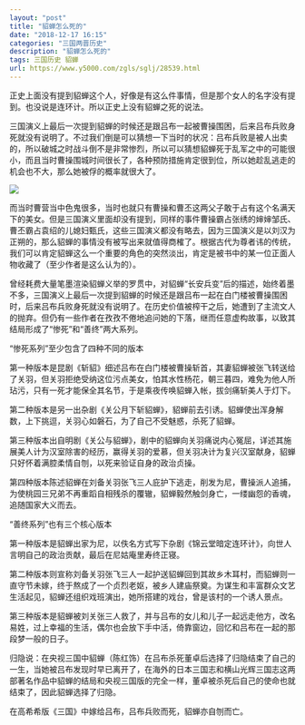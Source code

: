 ```yaml
---
layout: "post"
title: "貂蝉怎么死的"
date: "2018-12-17 16:15"
categories: "三国两晋历史"
description: "貂蝉怎么死的"
tags: 三国历史 貂蝉
url: https://www.y5000.com/zgls/sglj/28539.html
---
```






正史上面没有提到貂蝉这个人，好像是有这么件事情，但是那个女人的名字没有提到。也没说是连环计。所以正史上没有貂蝉之死的说法。

三国演义上最后一次提到貂蝉的时候还是跟吕布一起被曹操围困，后来吕布兵败身死就没有说明了。不过我们倒是可以猜想一下当时的状况：吕布兵败是被人出卖的，所以破城之时战斗倒不是非常惨烈，所以可以猜想貂蝉死于乱军之中的可能很小，而且当时曹操围城时间很长了，各种预防措施肯定很到位，所以她趁乱逃走的机会也不大，那么她被俘的概率就很大了。

![](https://img.y5000.com/uploads/allimg/180208/8-1P20Q33R2P8.jpg)

而当时曹营当中色鬼很多，当时也就只有曹操和曹丕这两父子敢于占有这个名满天下的美女。但是三国演义里面却没有提到，同样的事件曹操霸占张绣的婶婶邹氏、曹丕霸占袁绍的儿媳妇甄氏，这些三国演义都没有略去，因为三国演义是以刘汉为正朔的，那么貂蝉的事情没有被写出来就值得商榷了。根据古代为尊者讳的传统，我们可以肯定貂蝉这么一个重要的角色的突然淡出，肯定是被书中的某一位正面人物收藏了（至少作者是这么认为的）。

曾经耗费大量笔墨渲染貂蝉义举的罗贯中，对貂蝉“长安兵变”后的描述，始终着墨不多，三国演义上最后一次提到貂蝉的时候还是跟吕布一起在白门楼被曹操围困时，后来吕布兵败身死就没有说明了。在历史价值被榨干之后，她遭到了主流文人的抛弃。但仍有一些作者在孜孜不倦地追问她的下落，继而任意虚构故事，以致其结局形成了“惨死”和“善终”两大系列。

“惨死系列”至少包含了四种不同的版本

第一种版本是昆剧《斩貂》细述吕布在白门楼被曹操斩首，其妻貂蝉被张飞转送给了关羽，但关羽拒绝受纳这位污点美女，怕其水性杨花，朝三暮四，难免为他人所玷污，只有一死才能保全其名节，于是乘夜传唤貂蝉入帐，拔剑痛斩美人于灯下。

第二种版本是另一出杂剧《关公月下斩貂蝉》，貂蝉前去引诱。貂蝉使出浑身解数，上下挑逗，关羽心如磐石，为了自己不受魅惑，杀死了貂蝉。

第三种版本出自明剧《关公与貂蝉》，剧中的貂蝉向关羽痛说内心冤屈，详述其施展美人计为汉室除害的经历，赢得关羽的爱慕，但关羽决计为复兴汉室献身，貂蝉只好怀着满腔柔情自刎，以死来验证自身的政治贞操。

第四种版本陈述貂蝉在刘备关羽张飞三人庇护下逃走，削发为尼，曹操派人追捕，为使桃园三兄弟不再重蹈自相残杀的覆辙，貂蝉毅然触剑身亡，一缕幽怨的香魂，追随国家大义而去。

“善终系列”也有三个核心版本

第一种版本是貂蝉出家为尼，以佚名方式写下杂剧《锦云堂暗定连环计》，向世人言明自己的政治贡献，最后在尼姑庵里寿终正寝。

第二种版本则宣称刘备关羽张飞三人一起护送貂蝉回到其故乡木耳村，而貂蝉则一直守节未嫁，终于熬成了一个贞烈老妪，被乡人建庙祭奠。为谋生和丰富群众文艺生活起见，貂蝉还组织戏班演出，她所搭建的戏台，曾是该村的一个诱人景点。

第三种版本是貂蝉被刘关张三人救了，并与吕布的女儿和儿子一起远走他方，改名易姓，过上幸福的生活，偶尔也会放下手中活，倚靠窗边，回忆和吕布在一起的那段梦一般的日子。

归隐说：在央视三国中貂蝉（陈红饰）在吕布杀死董卓后选择了归隐结束了自己的一生，当她被吕布发现时早已离开了，在海外的日本三国志和横山光辉三国志这两部著名作品中貂蝉的结局和央视三国版的完全一样，董卓被杀死后自己的使命也就结束了，因此貂蝉选择了归隐。

在高希希版《三国》中嫁给吕布，吕布兵败而死，貂蝉亦自刎而亡。

